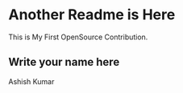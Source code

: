 # Another Readme is Here

This is My First OpenSource Contribution.

## Write your name here

Ashish Kumar
